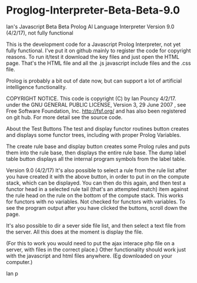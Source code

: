 # Proglog-Interpreter-Beta-Beta-9.0
Ian's Javascript Beta Beta Prolog AI Language Interpreter Version 9.0 (4/2/17), not fully functional

This is the development code for a Javascript Prolog Interpreter, not yet fully functional. 
I've put it on github mainly to register the code for copyright reasons.
To run it/test it download the key files and just open the HTML page. That's the HTML file and all the .js javascript include files and the .css file.

Prolog is probably a bit out of date now, but can support a lot of artificial intelligence functionality.

COPYRIGHT NOTICE. This code is copyright (C) by Ian Pouncy 4/2/17. under the GNU GENERAL PUBLIC LICENSE, Version 3, 29 June 2007 , see Free Software Foundation, Inc. http://fsf.org/ and has also been registered on git hub. For more detail see the source code.


About the Test Buttons The test and display functor routines button creates and displays some functor trees, including with proper Prolog Variables.

The create rule base and display button creates some Prolog rules and puts them into the rule base, then displays the entire rule base. 
The dump label table button displays all the internal program symbols from the label table.

Version 9.0 (4/2/17)
It's also possible to select a rule from the rule list after you have created
it with the above button, in order to put in on the compute stack,
which can be displayed.
You can then do this again, and then test a functor head in a selected rule
tail (that's an attempted match) item against the rule head on the rule on
the bottom of the compute stack.
This works for functors with no variables.
Not checked for functors with variables.
To see the program output after you have clicked the buttons, scroll down the page.

It's also possible to dir a sever side file list, and then select
a text file from the server.
All this does at the moment is display the file.

(For this to work you would need to put the ajax interace php file on
a server, with files in the correct place.)
Other functionality should work just with the javascript and html
files anywhere. (Eg downloaded on your computer.)

Ian p
